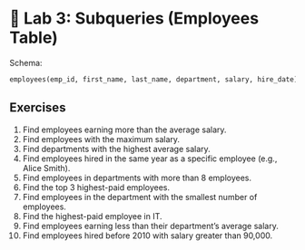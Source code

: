 # 📘 Lab 3: Subqueries (Employees Table)

Schema:
```sql
employees(emp_id, first_name, last_name, department, salary, hire_date)
```

## Exercises

1. Find employees earning more than the average salary.  
2. Find employees with the maximum salary.  
3. Find departments with the highest average salary.  
4. Find employees hired in the same year as a specific employee (e.g., Alice Smith).  
5. Find employees in departments with more than 8 employees.  
6. Find the top 3 highest-paid employees.  
7. Find employees in the department with the smallest number of employees.  
8. Find the highest-paid employee in IT.  
9. Find employees earning less than their department’s average salary.  
10. Find employees hired before 2010 with salary greater than 90,000.  
